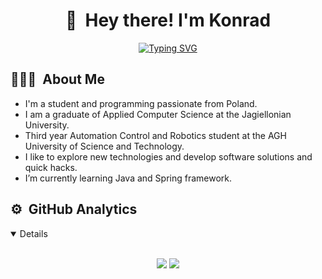 <h1 align="center"> 👋 &nbsp;Hey there! I'm Konrad </h1>

<p align="center">
  <a href="https://git.io/typing-svg"><img src="https://readme-typing-svg.herokuapp.com?font=Fira+Code&size=26&duration=3000&pause=700&color=abd202&center=true&vCenter=true&random=false&width=500&lines=Computer+Science+Graduate;Automation+and+Robotics+Student;Software+Engineer" alt="Typing SVG" /></a>
</p>

## 👨🏻‍💻 &nbsp;About Me

- I'm a student and programming passionate from Poland.
- I am a graduate of Applied Computer Science at the Jagiellonian University.
- Third year Automation Control and Robotics student at the AGH University of Science and Technology.     
- I like to explore new technologies and develop software solutions and quick hacks.
- I’m currently learning Java and Spring framework.  

## ⚙️ &nbsp;GitHub Analytics

<details open="">
<br>
  <p align="center">
    <img src="https://github-readme-stats-git-masterrstaa-rickstaa.vercel.app/api?username=P4r1nc3&show_icons=true&theme=merko">
    <img src="https://github-readme-streak-stats.herokuapp.com?user=P4r1nc3&theme=merko&date_format=M%20j%5B%2C%20Y%5D">
  </p>
</details>


